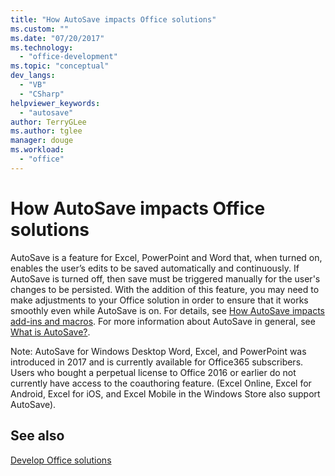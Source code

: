 ```yaml
---
title: "How AutoSave impacts Office solutions"
ms.custom: ""
ms.date: "07/20/2017"
ms.technology: 
  - "office-development"
ms.topic: "conceptual"
dev_langs: 
  - "VB"
  - "CSharp"
helpviewer_keywords: 
  - "autosave"
author: TerryGLee
ms.author: tglee
manager: douge
ms.workload: 
  - "office"
---
```

# How AutoSave impacts Office solutions

AutoSave is a feature for Excel, PowerPoint and Word that, when turned on, enables the user’s edits to be saved automatically and continuously. If AutoSave is turned off, then save must be triggered manually for the user's changes to be persisted. With the addition of this feature, you may need to make adjustments to your Office solution in order to ensure that it works smoothly even while AutoSave is on. For details, see [How AutoSave impacts add-ins and macros](https://msdn.microsoft.com/vba/office-shared-vba/articles/how-autosave-impacts-addins-and-macros). For more information about AutoSave in general, see [What is AutoSave?](https://support.office.com/en-US/article/What-is-AutoSave-6d6bd723-ebfd-4e40-b5f6-ae6e8088f7a5).

Note: AutoSave for Windows Desktop Word, Excel, and PowerPoint was introduced in 2017 and is currently available for Office365 subscribers. Users who bought a perpetual license to Office 2016 or earlier do not currently have access to the coauthoring feature. (Excel Online, Excel for Android, Excel for iOS, and Excel Mobile in the Windows Store also support AutoSave). 

## See also
[Develop Office solutions](./developing-office-solutions.md)
